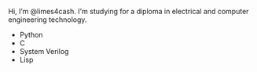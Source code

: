 Hi, I’m @limes4cash. I'm studying for a diploma in electrical and computer engineering technology. 
- Python
- C
- System Verilog
- Lisp

<!---
limes4cash/limes4cash is a ✨ special ✨ repository because its `README.md` (this file) appears on your GitHub profile.
You can click the Preview link to take a look at your changes.
--->
